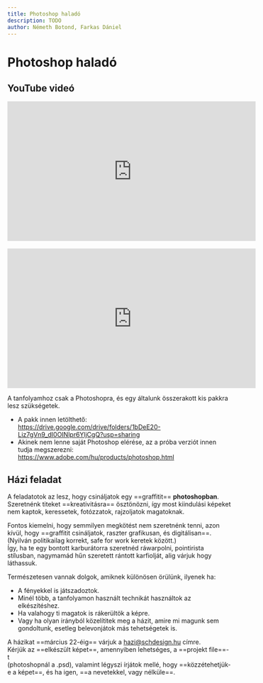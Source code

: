 ```yaml
---
title: Photoshop haladó
description: TODO
author: Németh Botond, Farkas Dániel
---
```


# Photoshop haladó

## YouTube videó

<div class="youtube-16-9">
    <iframe width="560" height="315" src="https://www.youtube-nocookie.com/embed/RqopNxSLZHk" title="YouTube video player" frameborder="0" allow="accelerometer; autoplay; clipboard-write; encrypted-media; gyroscope; picture-in-picture" allowfullscreen></iframe>
</div>

<br>

<div class="youtube-16-9">
    <iframe width="560" height="315" src="https://www.youtube-nocookie.com/embed/e_9rt7LUulQ" title="YouTube video player" frameborder="0" allow="accelerometer; autoplay; clipboard-write; encrypted-media; gyroscope; picture-in-picture" allowfullscreen></iframe>
</div>

A tanfolyamhoz csak a Photoshopra, és egy általunk összerakott kis pakkra lesz szükségetek.

- A pakk innen letölthető: https://drive.google.com/drive/folders/1bDeE20-Liz7gVn9_dI0OINlpr6YljCgQ?usp=sharing
- Akinek nem lenne saját Photoshop elérése, az a próba verziót innen tudja megszerezni: https://www.adobe.com/hu/products/photoshop.html

## Házi feladat

A feladatotok az lesz, hogy csináljatok egy ==graffitit== **photoshopban**. Szeretnénk titeket ==kreativitásra== ösztönözni, így most kiindulási képeket nem kaptok, keressetek, fotózzatok, rajzoljatok magatoknak.

Fontos kiemelni, hogy semmilyen megkötést nem szeretnénk tenni, azon kívül, hogy ==graffitit csináljatok, raszter grafikusan, és digitálisan==. (Nyilván politikailag korrekt, safe for work keretek között.)<br>
Így, ha te egy bontott karburátorra szeretnéd ráwarpolni, pointirista stílusban, nagymamád hűn szeretett rántott karfiolját, alig várjuk hogy láthassuk.

Természetesen vannak dolgok, amiknek különösen örülünk, ilyenek ha:

- A fényekkel is játszadoztok.
- Minél több, a tanfolyamon használt technikát használtok az elkészítéshez.
- Ha valahogy ti magatok is rákerültök a képre.
- Vagy ha olyan irányból közelítitek meg a házit, amire mi magunk sem gondoltunk, esetleg belevonjátok más tehetségetek is.

A házikat ==március 22-éig== várjuk a hazi@schdesign.hu címre.<br>
Kérjük az ==elkészült képet==, amennyiben lehetséges, a ==projekt file==-t<br>
(photoshopnál a .psd), valamint légyszi írjátok mellé, hogy ==közzétehetjük-e a képet==, és ha igen, ==a nevetekkel, vagy nélküle==.
